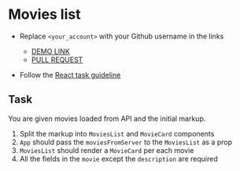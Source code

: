 # Movies list
- Replace `<your_account>` with your Github username in the links

    - [DEMO LINK](https://andreas-just.github.io/react_decompose/)
    - [PULL REQUEST](https://github.com/mate-academy/react_decompose/pull/127)

- Follow the [React task guideline](https://github.com/mate-academy/react_task-guideline#react-tasks-guideline)

## Task
You are given movies loaded from API and the initial markup.
1. Split the markup into `MoviesList` and `MovieCard` components
1. `App` should pass the `moviesFromServer` to the `MoviesList` as a prop
1. `MoviesList` should render a `MovieCard` per each movie
1. All the fields in the `movie` except the `description` are required
